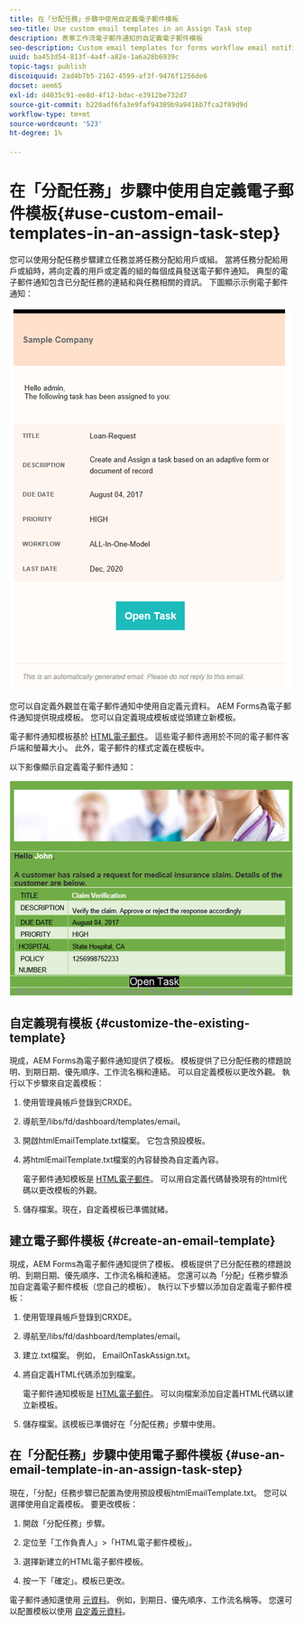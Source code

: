 ```yaml
---
title: 在「分配任務」步驟中使用自定義電子郵件模板
seo-title: Use custom email templates in an Assign Task step
description: 表單工作流電子郵件通知的自定義電子郵件模板
seo-description: Custom email templates for forms workflow email notifications
uuid: ba453d54-813f-4a4f-a82e-1a6a28b6939c
topic-tags: publish
discoiquuid: 2ad4b7b5-2162-4599-af3f-9476f1256de6
docset: aem65
exl-id: d4035c91-ee8d-4f12-bdac-e3912be732d7
source-git-commit: b220adf6fa3e9faf94389b9a9416b7fca2f89d9d
workflow-type: tm+mt
source-wordcount: '523'
ht-degree: 1%

---
```


# 在「分配任務」步驟中使用自定義電子郵件模板{#use-custom-email-templates-in-an-assign-task-step}

您可以使用分配任務步驟建立任務並將任務分配給用戶或組。 當將任務分配給用戶或組時，將向定義的用戶或定義的組的每個成員發送電子郵件通知。 典型的電子郵件通知包含已分配任務的連結和與任務相關的資訊。 下圖顯示示例電子郵件通知：

![帶開箱模板的電子郵件通知](do-not-localize/default_email_template_new.png)

您可以自定義外觀並在電子郵件通知中使用自定義元資料。 AEM Forms為電子郵件通知提供現成模板。 您可以自定義現成模板或從頭建立新模板。

電子郵件通知模板基於 [HTML電子郵件](https://en.wikipedia.org/wiki/HTML_email)。 這些電子郵件適用於不同的電子郵件客戶端和螢幕大小。 此外，電子郵件的樣式定義在模板中。

以下影像顯示自定義電子郵件通知：

![使用自定義模板發送電子郵件通知](do-not-localize/customized-email.png)

## 自定義現有模板 {#customize-the-existing-template}

現成，AEM Forms為電子郵件通知提供了模板。 模板提供了已分配任務的標題說明、到期日期、優先順序、工作流名稱和連結。 可以自定義模板以更改外觀。 執行以下步驟來自定義模板：

1. 使用管理員帳戶登錄到CRXDE。

1. 導航至/libs/fd/dashboard/templates/email。

1. 開啟htmlEmailTemplate.txt檔案。 它包含預設模板。

1. 將htmlEmailTemplate.txt檔案的內容替換為自定義內容。

   電子郵件通知模板是 [HTML電子郵件](https://en.wikipedia.org/wiki/HTML_email)。 可以用自定義代碼替換現有的html代碼以更改模板的外觀。

1. 儲存檔案。現在，自定義模板已準備就緒。

## 建立電子郵件模板 {#create-an-email-template}

現成，AEM Forms為電子郵件通知提供了模板。 模板提供了已分配任務的標題說明、到期日期、優先順序、工作流名稱和連結。 您還可以為「分配」任務步驟添加自定義電子郵件模板（您自己的模板）。 執行以下步驟以添加自定義電子郵件模板：

1. 使用管理員帳戶登錄到CRXDE。

1. 導航至/libs/fd/dashboard/templates/email。

1. 建立.txt檔案。 例如， EmailOnTaskAssign.txt。

1. 將自定義HTML代碼添加到檔案。

   電子郵件通知模板是 [HTML電子郵件](https://en.wikipedia.org/wiki/HTML_email)。 可以向檔案添加自定義HTML代碼以建立新模板。

1. 儲存檔案。該模板已準備好在「分配任務」步驟中使用。

## 在「分配任務」步驟中使用電子郵件模板 {#use-an-email-template-in-an-assign-task-step}

現在，「分配」任務步驟已配置為使用預設模板htmlEmailTemplate.txt。 您可以選擇使用自定義模板。 要更改模板：

1. 開啟「分配任務」步驟。

1. 定位至「工作負責人」>「HTML電子郵件模板」。

1. 選擇新建立的HTML電子郵件模板。

1. 按一下「確定」。模板已更改。

電子郵件通知還使用 [元資料](../../forms/using/use-metadata-in-email-notifications.md)。 例如，到期日、優先順序、工作流名稱等。 您還可以配置模板以使用 [自定義元資料](../../forms/using/use-metadata-in-email-notifications.md#using-custom-metadata-in-an-email-notification)。

